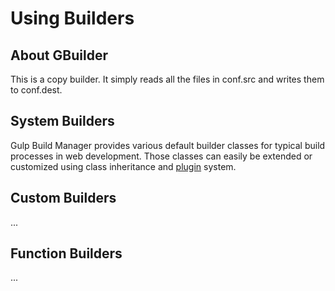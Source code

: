 # Using Builders

## About GBuilder
This is a copy builder. It simply reads all the files in conf.src and writes them to conf.dest.

<a name="SystemBuilders"></a>
## System Builders
Gulp Build Manager provides various default builder classes for typical build processes in web development. Those classes can easily be extended or customized using class inheritance and [plugin](./plugins.html) system.

<a name="CustomBuilders"></a>
## Custom Builders
...

<a name="FunctionBuilders"></a>
## Function Builders
...